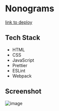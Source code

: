 #               Nonograms
[link to deploy](https://rolling-scopes-school.github.io/valeriyl01-JSFE2023Q4/nonograms/)
## Tech Stack
* HTML
* CSS
* JavaScript
* Prettier
* ESLint
* Webpack
## Screenshot
![image](https://github.com/ValeriyL01/nonograms/assets/107634274/a5a61f25-2e90-40e7-9bbe-e333632f27b2)
